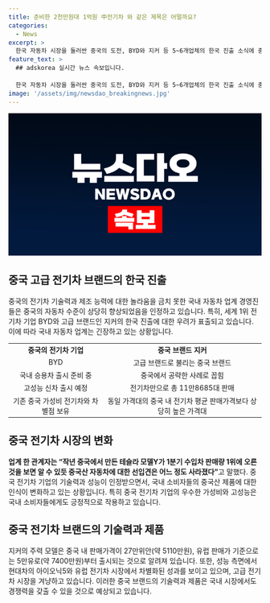 ```yaml
---
title: 준비한 2천만원대 1억원 中전기차 와 같은 제목은 어떨까요?
categories:
  - News
excerpt: >
  한국 자동차 시장을 둘러싼 중국의 도전, BYD와 지커 등 5~6개업체의 한국 진출 소식에 충격받은 국내 자동차 업계 경영진들. 중국 완성차의 기술력과 제조 능력에 대한 놀라움을 토로하며, 한국 전자상거래 시장을 강타할 수도 있다는 우려를 표출. 중국 차량의 인식이 변화하고 대중 소비자들의 관심이 증가하고 있으며, 중국 전기차 브랜드의 국내 시장 공략 의사를 보여준다. 중국의 고급 전기차 브랜드인 지커의 한국 진출 준비, 성능과 가격 측면에서 기존 중국 전기차와의 차별화에 대한 기대와 관련 업계 전문가의 의견을 보도했다.
feature_text: >
  ## adskorea 실시간 뉴스 속보입니다.

  한국 자동차 시장을 둘러싼 중국의 도전, BYD와 지커 등 5~6개업체의 한국 진출 소식에 충격받은 국내 자동차 업계 경영진들. 중국 완성차의 기술력과 제조 능력에 대한 놀라움을 토로하며, 한국 전자상거래 시장을 강타할 수도 있다는 우려를 표출. 중국 차량의 인식이 변화하고 대중 소비자들의 관심이 증가하고 있으며, 중국 전기차 브랜드의 국내 시장 공략 의사를 보여준다. 중국의 고급 전기차 브랜드인 지커의 한국 진출 준비, 성능과 가격 측면에서 기존 중국 전기차와의 차별화에 대한 기대와 관련 업계 전문가의 의견을 보도했다.
image: '/assets/img/newsdao_breakingnews.jpg'
---
```


<p><img src="/assets/img/newsdao_breakingnews.jpg" alt="adskorea 속보" /></p>

<h2 data-ke-size="size26">중국 고급 전기차 브랜드의 한국 진출</h2>

<p data-ke-size="size16">중국의 전기차 기술력과 제조 능력에 대한 놀라움을 금치 못한 국내 자동차 업계 경영진들은 중국의 자동차 수준이 상당히 향상되었음을 인정하고 있습니다. 특히, 세계 1위 전기차 기업 BYD와 고급 브랜드인 지커의 한국 진출에 대한 우려가 표출되고 있습니다. 이에 따라 국내 자동차 업계는 긴장하고 있는 상황입니다.</p>

<table>
  <tr>
    <td style="text-align: center; height: 17px;"><b>중국의 전기차 기업</b></td>
    <td style="text-align: center; height: 17px;"><b>중국 브랜드 지커</b></td>
  </tr>
  <tr>
    <td style="text-align: center; height: 17px;">BYD</td>
    <td style="text-align: center; height: 17px;">고급 브랜드로 불리는 중국 브랜드</td>
  </tr>
  <tr>
    <td style="text-align: center; height: 17px;">국내 승용차 출시 준비 중</td>
    <td style="text-align: center; height: 17px;">중국에서 공략한 사례로 꼽힘</td>
  </tr>
  <tr>
    <td style="text-align: center; height: 17px;">고성능 신차 출시 예정</td>
    <td style="text-align: center; height: 17px;">전기차만으로 총 11만8685대 판매</td>
  </tr>
  <tr>
    <td style="text-align: center; height: 17px;">기존 중국 가성비 전기차와 차별점 보유</td>
    <td style="text-align: center; height: 17px;">동일 가격대의 중국 내 전기차 평균 판매가격보다 상당히 높은 가격대</td>
  </tr>
</table>

<h2 data-ke-size="size26">중국 전기차 시장의 변화</h2>

<p data-ke-size="size16"><b>업계 한 관계자는 “작년 중국에서 만든 테슬라 모델Y가 1분기 수입차 판매량 1위에 오른 것을 보면 알 수 있듯 중국산 자동차에 대한 선입견은 어느 정도 사라졌다”</b>고 말했다. 중국 전기차 기업의 기술력과 성능이 인정받으면서, 국내 소비자들의 중국산 제품에 대한 인식이 변화하고 있는 상황입니다. 특히 중국 전기차 기업의 우수한 가성비와 고성능은 국내 소비자들에게도 긍정적으로 작용하고 있습니다.</p>

<h2 data-ke-size="size26">중국 전기차 브랜드의 기술력과 제품</h2>

<p data-ke-size="size16">지커의 주력 모델은 중국 내 판매가격이 27만위안(약 5110만원), 유럽 판매가 기준으로는 5만유로(약 7400만원)부터 출시되는 것으로 알려져 있습니다. 또한, 성능 측면에서 현대차의 아이오닉5와 유럽 전기차 시장에서 차별화된 성과를 보이고 있으며, 고급 전기차 시장을 겨냥하고 있습니다. 이러한 중국 브랜드의 기술력과 제품은 국내 시장에서도 경쟁력을 갖출 수 있을 것으로 예상되고 있습니다.</p>

